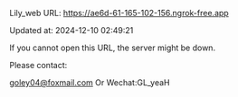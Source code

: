 Lily_web URL: https://ae6d-61-165-102-156.ngrok-free.app

Updated at: 2024-12-10 02:49:21

If you cannot open this URL, the server might be down.

Please contact: 

goley04@foxmail.com Or Wechat:GL_yeaH